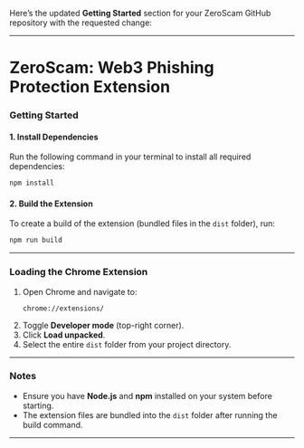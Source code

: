 Here’s the updated **Getting Started** section for your ZeroScam GitHub repository with the requested change:

---

# ZeroScam: Web3 Phishing Protection Extension

### Getting Started

#### 1. Install Dependencies  
Run the following command in your terminal to install all required dependencies:  
```bash
npm install
```

#### 2. Build the Extension  
To create a build of the extension (bundled files in the `dist` folder), run:  
```bash
npm run build
```

---

### Loading the Chrome Extension

1. Open Chrome and navigate to:  
   ```text
   chrome://extensions/
   ```
2. Toggle **Developer mode** (top-right corner).
3. Click **Load unpacked**.
4. Select the entire `dist` folder from your project directory.

---

### Notes

- Ensure you have **Node.js** and **npm** installed on your system before starting.
- The extension files are bundled into the `dist` folder after running the build command.

--- 
